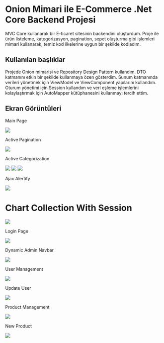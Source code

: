 # Onion Mimari ile E-Commerce .Net Core Backend Projesi

MVC Core kullanarak bir E-ticaret sitesinin backendini oluşturdum. Proje ile ürün listeleme, kategorizasyon, pagination, sepet oluşturma gibi işlemleri mimari kullanarak, temiz kod ilkelerine uygun bir şekilde kodladım.

## Kullanılan başlıklar
Projede Onion mimarisi ve Repository Design Pattern kullandım.
DTO katmanını etkin bir şekilde kullanmaya özen gösterdim.
Sunum katmanında verileri yönetmek için ViewModel ve ViewComponent yapılarını kullandım.
Oturum yönetimi için Session kullandım ve veri eşleme işlemlerini kolaylaştırmak için AutoMapper kütüphanesini kullanmayı tercih ettim.
  
## Ekran Görüntüleri
<p>Main Page</p>
<img src="https://github.com/ganiOztrkk/gelecegiYazanlar/assets/127308866/da29b745-2af8-4d15-ab91-a6a0cb395247">
<p>Active Pagination</p>
<img src="https://github.com/ganiOztrkk/gelecegiYazanlar/assets/127308866/2cc455d2-c82e-47ee-92f6-7a89ccefb1d7">
<p>Active Categorization</p>
<img src="https://github.com/ganiOztrkk/gelecegiYazanlar/assets/127308866/ab9d90a1-8217-4b00-9bbb-67b6cb6780c0">
<img src="https://github.com/ganiOztrkk/gelecegiYazanlar/assets/127308866/b5fa59dc-4717-4dcd-ab74-1ab84ecfae3a">
<img src="https://github.com/ganiOztrkk/gelecegiYazanlar/assets/127308866/bd701cad-3c78-452a-8ee9-b69f5d74a6f3">
<p>Ajax Alertify</p>
<img src="https://github.com/ganiOztrkk/gelecegiYazanlar/assets/127308866/4efc9121-0689-4f09-86f6-4bf662c606aa">
<h1>Chart Collection With Session</h1>
<img src="https://github.com/ganiOztrkk/gelecegiYazanlar/assets/127308866/9a3c429e-3691-4968-8725-9a2445612bd0">
<p>Login Page</p>
<img src="https://github.com/ganiOztrkk/gelecegiYazanlar/assets/127308866/9d6b6157-fd2f-4a5c-847c-8a5dc7f63386">
<p>Dynamic Admin Navbar</p>
<img src="https://github.com/ganiOztrkk/gelecegiYazanlar/assets/127308866/eeaa3f1f-7559-4ddc-875f-9814617da0e3">
<p>User Management</p>
<img src="https://github.com/ganiOztrkk/gelecegiYazanlar/assets/127308866/be67efdc-319c-4386-bf99-291fe899423e">
<p>Update User</p>
<img src="https://github.com/ganiOztrkk/gelecegiYazanlar/assets/127308866/1f8b1f49-c45e-4c3a-83c4-74f29ee6fd45">
<p>Product Management</p>
<img src="https://github.com/ganiOztrkk/gelecegiYazanlar/assets/127308866/ca02ae84-613c-46cb-9213-4a69f0f291fc">
<p>New Product</p>
<img src="https://github.com/ganiOztrkk/gelecegiYazanlar/assets/127308866/c35381a5-7ac4-4459-9ffd-681c3ddc6099">
